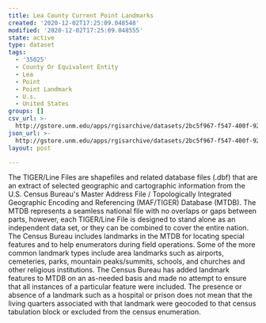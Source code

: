 ```yaml
---
title: Lea County Current Point Landmarks
created: '2020-12-02T17:25:09.048548'
modified: '2020-12-02T17:25:09.048555'
state: active
type: dataset
tags:
  - '35025'
  - County Or Equivalent Entity
  - Lea
  - Point
  - Point Landmark
  - U.s.
  - United States
groups: []
csv_url: >-
  http://gstore.unm.edu/apps/rgisarchive/datasets/2bc5f967-f547-400f-927b-9daeb98dd9fb/tl_2010_35025_pointlm.derived.csv
json_url: >-
  http://gstore.unm.edu/apps/rgisarchive/datasets/2bc5f967-f547-400f-927b-9daeb98dd9fb/tl_2010_35025_pointlm.derived.json
layout: post

---
```

The TIGER/Line Files are shapefiles and related database files (.dbf) that are an extract of selected geographic and cartographic information from the U.S. Census Bureau's Master Address File / Topologically Integrated Geographic Encoding and Referencing (MAF/TIGER) Database (MTDB).  The MTDB represents a seamless national file with no overlaps or gaps between parts, however, each TIGER/Line File is designed to stand alone as an independent data set, or they can be combined to cover the entire nation.  The Census Bureau includes landmarks in the MTDB for locating special features and to help enumerators during field operations.  Some of the more common landmark types include area landmarks such as airports, cemeteries, parks, mountain peaks/summits, schools, and churches and other religious institutions.  The Census Bureau has added landmark features to MTDB on an as-needed basis and made no attempt to ensure that all instances of a particular feature were included.  The presence or absence of a landmark such as a hospital or prison does not mean that the living quarters associated with that landmark were geocoded to that census tabulation block or excluded from the census enumeration.  

